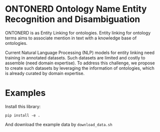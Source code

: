 # ONTONERD Ontology Name Entity Recognition and Disambiguation

ONTONERD is as Entity Linking for ontologies. 
Entity linking for ontology terms aims to associate mention in text with a knowledge base of ontologies.

Current Natural Language Processing (NLP) models for entity linking need training in annotated datasets. Such datasets are limited and costly to assemble (need domain expertise). To address this challenge, we propose to create such datasets by leveraging the information of ontologies, which is already curated by domain expertise.


# Examples
Install this library:
```
pip install -e .
```

And download the example data by `download_data.sh`